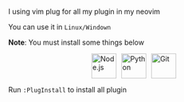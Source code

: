 I using vim plug for all my plugin in my neovim

You can use it in ```Linux/Windown```

**Note**: You must install some things below
<div style="display: flex; justify-content: center; gap: 10px;">
  <a href="https://nodejs.org/en" target="_blank">
    <img src="https://skillicons.dev/icons?i=nodejs" alt="Node.js" style="height: 50px; width: auto;" />
  </a>
  <a href="https://www.python.org/downloads/" target="_blank">
    <img src="https://skillicons.dev/icons?i=python" alt="Python" style="height: 50px; width: auto;" />
  </a>
  <a href="https://git-scm.com/downloads" target="_blank">
    <img src="https://skillicons.dev/icons?i=git" alt="Git" style="height: 50px; width: auto;" />
  </a>
</div>



Run ```:PlugInstall``` to install all plugin

